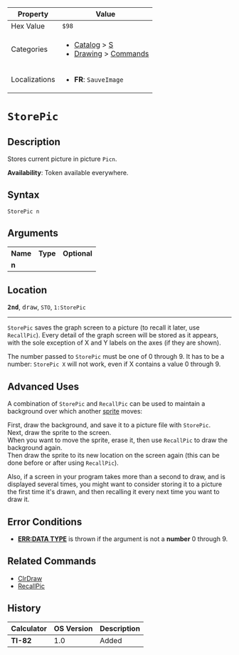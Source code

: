 | Property      | Value |
|---------------|-------|
| Hex Value     | `$98`|
| Categories    | <ul><li>[Catalog](<../categories/Catalog.md>) > [S](<../categories/Catalog.md#S>)</li><li>[Drawing](<../categories/Drawing.md>) > [Commands](<../categories/Drawing.md#Commands>)</li></ul> |
| Localizations | <ul><li><b>FR</b>: `SauveImage `</li></ul> |

# `StorePic `

## Description
Stores current picture in picture `Picn`.


<b>Availability</b>: Token available everywhere.

## Syntax
`StorePic n`

## Arguments
<table>
<tr><th>Name</th><th>Type</th><th>Optional</th></tr>

<tr><td><b>n</b></td><td></td><td></td></tr>

</table>

## Location
<tt><kbd><b>2nd</b></kbd></tt>, <kbd>draw</kbd>, `STO`, `1:StorePic`
<hr>

`StorePic` saves the graph screen to a picture (to recall it later, use `RecallPic`). Every detail of the graph screen will be stored as it appears, with the sole exception of X and Y labels on the axes (if they are shown).

The number passed to `StorePic` must be one of 0 through 9. It has to be a number: `StorePic X` will not work, even if X contains a value 0 through 9.

## Advanced Uses

A combination of `StorePic` and `RecallPic` can be used to maintain a background over which another [sprite](/glossary#s) moves:

First, draw the background, and save it to a picture file with `StorePic`.  
Next, draw the sprite to the screen.  
When you want to move the sprite, erase it, then use `RecallPic` to draw the background again.  
Then draw the sprite to its new location on the screen again (this can be done before or after using `RecallPic`).

Also, if a screen in your program takes more than a second to draw, and is displayed several times, you might want to consider storing it to a picture the first time it's drawn, and then recalling it every next time you want to draw it.

## Error Conditions

*   **[ERR:DATA TYPE](/errors#datatype)** is thrown if the argument is not a **number** 0 through 9.

## Related Commands

*   [ClrDraw](/clrdraw)
*   [RecallPic](/recallpic)

## History
| Calculator | OS Version | Description |
|------------|------------|-------------|
| <b>TI-82</b> | 1.0 | Added |


